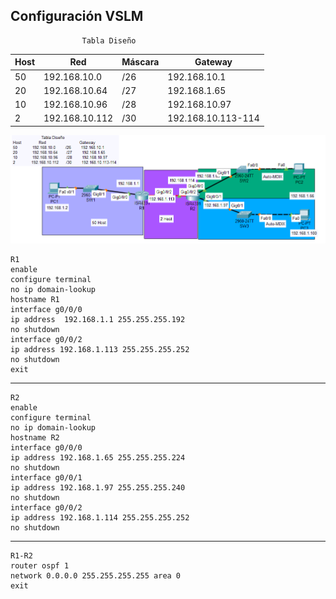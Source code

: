 ## Configuración VSLM
                    Tabla Diseño
| Host | Red | Máscara | Gateway |
| --------- | -------- | --------- | -------- |
|50|            192.168.10.0 |       /26   |     192.168.10.1|
|20    |        192.168.10.64   |    /27|        192.168.1.65|
|10      |      192.168.10.96  |     /28 |       192.168.10.97|
|2         |    192.168.10.112|      /30  |      192.168.10.113-114|

![Alt text](image.png)

    R1
    enable
    configure terminal
    no ip domain-lookup
    hostname R1
    interface g0/0/0
    ip address  192.168.1.1 255.255.255.192
    no shutdown
    interface g0/0/2
    ip address 192.168.1.113 255.255.255.252
    no shutdown
    exit
---
    R2
    enable
    configure terminal
    no ip domain-lookup
    hostname R2
    interface g0/0/0
    ip address 192.168.1.65 255.255.255.224
    no shutdown
    interface g0/0/1
    ip address 192.168.1.97 255.255.255.240
    no shutdown
    interface g0/0/2
    ip address 192.168.1.114 255.255.255.252
    no shutdown
---
    R1-R2
    router ospf 1
    network 0.0.0.0 255.255.255.255 area 0
    exit
